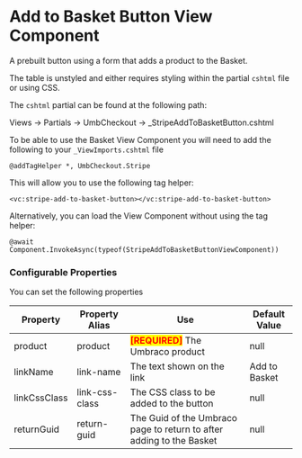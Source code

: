 # Add to Basket Button View Component

A prebuilt button using a form that adds a product to the Basket.

The table is unstyled and either requires styling within the partial `cshtml` file or using CSS.

The `cshtml` partial can be found at the following path:

Views -> Partials -> UmbCheckout -> \_StripeAddToBasketButton.cshtml

To be able to use the Basket View Component you will need to add the following to your `_ViewImports.cshtml` file

```cshtml
@addTagHelper *, UmbCheckout.Stripe
```

This will allow you to use the following tag helper:

```cshtml
<vc:stripe-add-to-basket-button></vc:stripe-add-to-basket-button>
```

Alternatively, you can load the View Component without using the tag helper:

```cshtml
@await Component.InvokeAsync(typeof(StripeAddToBasketButtonViewComponent))
```

### Configurable Properties

You can set the following properties

| Property     | Property Alias | Use                                                                  | Default Value |
| ------------ | -------------- | -------------------------------------------------------------------- | ------------- |
| product      | product        | <mark style="color:red;">**\[REQUIRED]**</mark> The Umbraco product  | null          |
| linkName     | link-name      | The text shown on the link                                           | Add to Basket |
| linkCssClass | link-css-class | The CSS class to be added to the button                              | null          |
| returnGuid   | return-guid    | The Guid of the Umbraco page to return to after adding to the Basket | null          |

